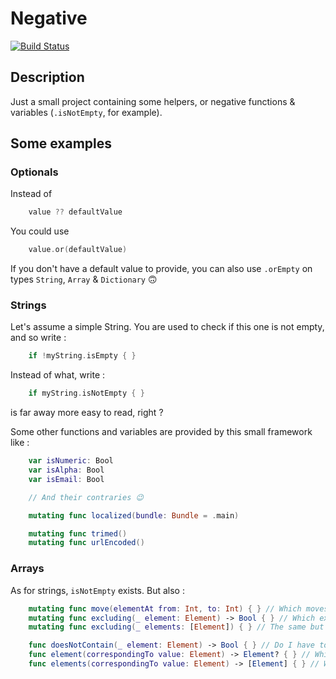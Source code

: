 # Negative

[![Build Status](https://travis-ci.com/DamienBallenghien/Negative.svg?branch=master)](https://travis-ci.com/DamienBallenghien/Negative)

## Description
Just a small project containing some helpers, or negative functions &amp; variables (`.isNotEmpty`, for example). 


## Some examples

### Optionals

Instead of 

```swift
    value ?? defaultValue
```

You could use

```swift
    value.or(defaultValue)
```


If you don't have a default value to provide, you can also use `.orEmpty` on types `String`, `Array` & `Dictionary` 🙃


### Strings

Let's assume a simple String. You are used to check if this one is not empty, and so write :

```swift
    if !myString.isEmpty { }
```

Instead of what, write :

```swift
    if myString.isNotEmpty { }
```

is far away more easy to read, right ?


Some other functions and variables are provided by this small framework like : 

```swift
    var isNumeric: Bool
    var isAlpha: Bool
    var isEmail: Bool

    // And their contraries 😉

    mutating func localized(bundle: Bundle = .main)

    mutating func trimed()
    mutating func urlEncoded()
```


### Arrays

As for strings, `isNotEmpty` exists. But also : 

```swift
    mutating func move(elementAt from: Int, to: Int) { } // Which moves an element from a position to another
    mutating func excluding(_ element: Element) -> Bool { } // Which excludes an element from your array and tells you if the element was really present
    mutating func excluding(_ elements: [Element]) { } // The same but which more elements, without return

    func doesNotContain(_ element: Element) -> Bool { } // Do I have to tell you ?
    func element(correspondingTo value: Element) -> Element? { } // Which is a `firstWhere` simplified
    func elements(correspondingTo value: Element) -> [Element] { } // Which is a `sorted` simplified
```


